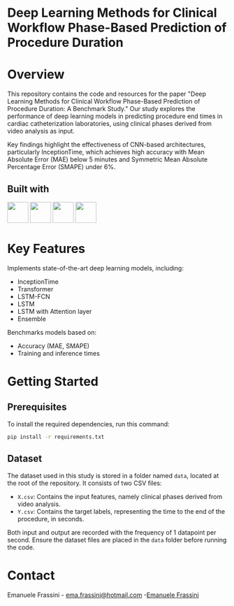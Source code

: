 # Deep Learning Methods for Clinical Workflow Phase-Based Prediction of Procedure Duration
# Overview
This repository contains the code and resources for the paper "Deep Learning Methods for Clinical Workflow Phase-Based Prediction of Procedure Duration: A Benchmark Study."
Our study explores the performance of deep learning models in predicting procedure end times in cardiac catheterization laboratories, using clinical phases derived from video analysis as input.

Key findings highlight the effectiveness of CNN-based architectures, particularly InceptionTime, which achieves high accuracy with Mean Absolute Error (MAE) below 5 minutes and Symmetric Mean Absolute Percentage Error (SMAPE) under 6%.
## Built with
<img src="./pycache/TensorFlow-Dark.svg" width="48">  <img src="./pycache/Scikit_learn_logo_small.svg" width="48"> <img src="./pycache/NumPy_logo_2020.svg" width="48"> <img src="./pycache/Keras_logo.svg" width="48">  

# Key Features
Implements state-of-the-art deep learning models, including:
 * InceptionTime
 * Transformer
 * LSTM-FCN
 * LSTM
 * LSTM with Attention layer
 * Ensemble

Benchmarks models based on:
 * Accuracy (MAE, SMAPE)
 * Training and inference times

# Getting Started
## Prerequisites
To install the required dependencies, run this command:
  ```sh
  pip install -r requirements.txt
  ```
## Dataset
The dataset used in this study is stored in a folder named `data`, located at the root of the repository. It consists of two CSV files:
 * `X.csv`: Contains the input features, namely clinical phases derived from video analysis.
 * `Y.csv`: Contains the target labels, representing the time to the end of the procedure, in seconds.
 
Both input and output are recorded with the frequency of 1 datapoint per second.
Ensure the dataset files are placed in the `data` folder before running the code.


# Contact
Emanuele Frassini - ema.frassini@hotmail.com -[Emanuele Frassini](https://www.linkedin.com/in/emanuele-frassini-1a7a37208)